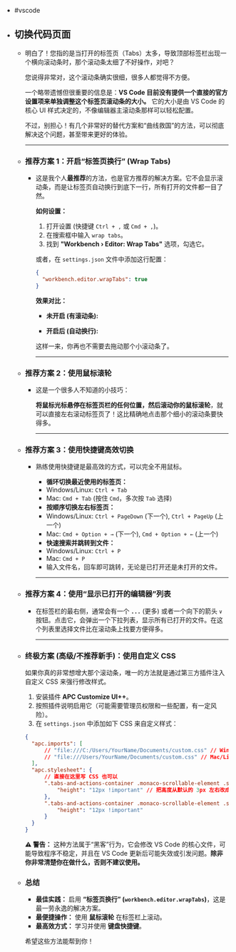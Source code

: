 - #vscode
- ## 切换代码页面
	- 明白了！您指的是当打开的标签页（Tabs）太多，导致顶部标签栏出现一个横向滚动条时，那个滚动条太细了不好操作，对吧？
	  
	  
	  
	  您说得非常对，这个滚动条确实很细，很多人都觉得不方便。
	  
	  一个略带遗憾但很重要的信息是：**VS Code 目前没有提供一个直接的官方设置项来单独调整这个标签页滚动条的大小。** 它的大小是由 VS Code 的核心 UI 样式决定的，不像编辑器主滚动条那样可以轻松配置。
	  
	  不过，别担心！有几个非常好的替代方案和“曲线救国”的方法，可以彻底解决这个问题，甚至带来更好的体验。
	  
	  ---
	- ### 推荐方案 1：开启“标签页换行” (Wrap Tabs)
		- 这是我个人**最推荐**的方法，也是官方推荐的解决方案。它不会显示滚动条，而是让标签页自动换行到底下一行，所有打开的文件都一目了然。
		  
		  **如何设置：**
		  
		  1.  打开设置 (快捷键 `Ctrl + ,` 或 `Cmd + ,`)。
		  2.  在搜索框中输入 `wrap tabs`。
		  3.  找到 **"Workbench › Editor: Wrap Tabs"** 选项，勾选它。
		  
		  或者，在 `settings.json` 文件中添加这行配置：
		  
		  ```json
		  {
		    "workbench.editor.wrapTabs": true
		  }
		  ```
		  
		  **效果对比：**
		  
		  *   **未开启 (有滚动条):**
		    
		  *   **开启后 (自动换行):**
		    
		  
		  这样一来，你再也不需要去拖动那个小滚动条了。
		  
		  ---
	- ### 推荐方案 2：使用鼠标滚轮
		- 这是一个很多人不知道的小技巧：
		  
		  **将鼠标光标悬停在标签页栏的任何位置，然后滚动你的鼠标滚轮**，就可以直接左右滚动标签页了！这比精确地点击那个细小的滚动条要快得多。
		  
		  ---
	- ### 推荐方案 3：使用快捷键高效切换
		- 熟练使用快捷键是最高效的方式，可以完全不用鼠标。
		  
		  *   **循环切换最近使用的标签页：**
		    *   Windows/Linux: `Ctrl + Tab`
		    *   Mac: `Cmd + Tab` (按住 `Cmd`，多次按 `Tab` 选择)
		  *   **按顺序切换左右标签页：**
		    *   Windows/Linux: `Ctrl + PageDown` (下一个), `Ctrl + PageUp` (上一个)
		    *   Mac: `Cmd + Option + →` (下一个), `Cmd + Option + ←` (上一个)
		  *   **快速搜索并跳转到文件：**
		    *   Windows/Linux: `Ctrl + P`
		    *   Mac: `Cmd + P`
		    *   输入文件名，回车即可跳转，无论是已打开还是未打开的文件。
		  
		  ---
	- ### 推荐方案 4：使用“显示已打开的编辑器”列表
		- 在标签栏的最右侧，通常会有一个 **`...`** (更多) 或者一个向下的箭头 `∨` 按钮。点击它，会弹出一个下拉列表，显示所有已打开的文件。在这个列表里选择文件比在滚动条上找要方便得多。
		  
		  
		  
		  ---
	- ### 终极方案 (高级/不推荐新手)：使用自定义 CSS
	  
	  如果你真的非常想增大那个滚动条，唯一的方法就是通过第三方插件注入自定义 CSS 来强行修改样式。
	  
	  1.  安装插件 **APC Customize UI++**。
	  2.  按照插件说明启用它（可能需要管理员权限和一些配置，有一定风险）。
	  3.  在 `settings.json` 中添加如下 CSS 来自定义样式：
	  
	  ```json
	  {
	    "apc.imports": [
	        // "file:///C:/Users/YourName/Documents/custom.css" // Windows 示例
	        // "file:///Users/YourName/Documents/custom.css" // Mac/Linux 示例
	    ],
	    "apc.stylesheet": {
	        // 直接在这里写 CSS 也可以
	        ".tabs-and-actions-container .monaco-scrollable-element .scrollbar.horizontal": {
	            "height": "12px !important" // 把高度从默认的 3px 左右改成 12px
	        },
	        ".tabs-and-actions-container .monaco-scrollable-element .scrollbar.horizontal .slider": {
	            "height": "12px !important"
	        }
	    }
	  }
	  ```
	  
	  **⚠️ 警告：** 这种方法属于“黑客”行为，它会修改 VS Code 的核心文件，可能导致程序不稳定，并且在 VS Code 更新后可能失效或引发问题。**除非你非常清楚你在做什么，否则不建议使用。**
	- ### 总结
	  
	  *   **最佳实践：** 启用 **“标签页换行” (`workbench.editor.wrapTabs`)**，这是最一劳永逸的解决方案。
	  *   **最便捷操作：** 使用 **鼠标滚轮** 在标签栏上滚动。
	  *   **最高效方式：** 学习并使用 **键盘快捷键**。
	  
	  希望这些方法能帮到你！